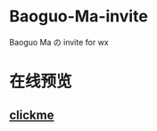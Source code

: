 # Baoguo-Ma-invite
Baoguo Ma の invite for wx
# 在线预览
## [clickme](https://printg.github.io/Baoguo-Ma-invite/ "clickme")
